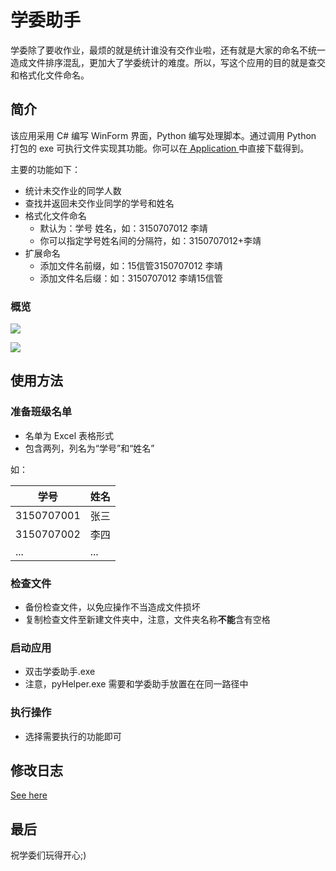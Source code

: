 # 学委助手

学委除了要收作业，最烦的就是统计谁没有交作业啦，还有就是大家的命名不统一造成文件排序混乱，更加大了学委统计的难度。所以，写这个应用的目的就是查交和格式化文件命名。

## 简介
该应用采用 C# 编写 WinForm 界面，Python 编写处理脚本。通过调用 Python 打包的 exe 可执行文件实现其功能。你可以在[ Application ](https://github.com/jl223vy/Helper_for_CommissaryInChargeOfStudies/tree/master/Application) 中直接下载得到。

主要的功能如下：

- 统计未交作业的同学人数
- 查找并返回未交作业同学的学号和姓名
- 格式化文件命名
  - 默认为：学号 姓名，如：3150707012 李靖
  - 你可以指定学号姓名间的分隔符，如：3150707012+李靖
- 扩展命名
  - 添加文件名前缀，如：15信管3150707012 李靖
  - 添加文件名后缀：如：3150707012 李靖15信管

### 概览
![](https://github.com/jl223vy/Helper_for_CommissaryInChargeOfStudies/raw/master/Preview/snipaste_20180406_231756.jpg)

![](https://github.com/jl223vy/Helper_for_CommissaryInChargeOfStudies/raw/master/Preview/snipaste_20180406_231832.jpg)

## 使用方法

### 准备班级名单
- 名单为 Excel 表格形式
- 包含两列，列名为“学号”和“姓名”

如：

|学号|姓名|
|---|---|
|3150707001|张三|
|3150707002|李四|
|...|...|

### 检查文件

- 备份检查文件，以免应操作不当造成文件损坏
- 复制检查文件至新建文件夹中，注意，文件夹名称**不能**含有空格

### 启动应用
- 双击学委助手.exe
- 注意，pyHelper.exe 需要和学委助手放置在在同一路径中

### 执行操作
- 选择需要执行的功能即可

## 修改日志

[See here](https://github.com/jl223vy/Helper_for_CommissaryInChargeOfStudies/blob/master/Docs/Change%20Logs.md)

## 最后

祝学委们玩得开心;)



